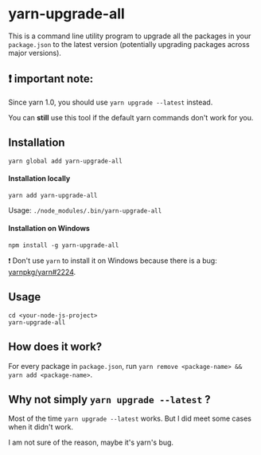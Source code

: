 # yarn-upgrade-all

This is a command line utility program to upgrade all the packages in your `package.json` to the latest version
(potentially upgrading packages across major versions).


## :exclamation: important note:

Since yarn 1.0, you should use `yarn upgrade --latest` instead.

You can **still** use this tool if the default yarn commands don't work for you.


## Installation

```
yarn global add yarn-upgrade-all
```

#### Installation locally

```
yarn add yarn-upgrade-all
```

Usage: `./node_modules/.bin/yarn-upgrade-all`

#### Installation on Windows

```
npm install -g yarn-upgrade-all
```

:exclamation: Don't use `yarn` to install it on Windows because there is a bug: [yarnpkg/yarn#2224](https://github.com/yarnpkg/yarn/issues/2224).


## Usage

```
cd <your-node-js-project>
yarn-upgrade-all
```


## How does it work?

For every package in `package.json`, run `yarn remove <package-name> && yarn add <package-name>`.


## Why not simply `yarn upgrade --latest` ?

Most of the time `yarn upgrade --latest` works. But I did meet some cases when it didn't work.

I am not sure of the reason, maybe it's yarn's bug.

